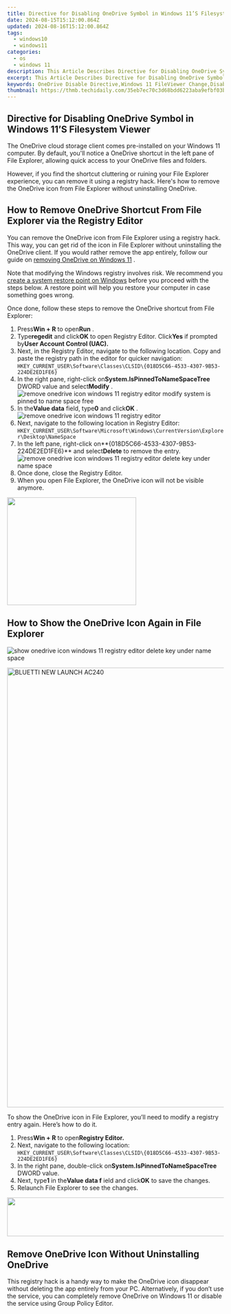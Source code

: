 ```yaml
---
title: Directive for Disabling OneDrive Symbol in Windows 11’S Filesystem Viewer
date: 2024-08-15T15:12:00.864Z
updated: 2024-08-16T15:12:00.864Z
tags:
  - windows10
  - windows11
categories:
  - os
  - windows 11
description: This Article Describes Directive for Disabling OneDrive Symbol in Windows 11’S Filesystem Viewer
excerpt: This Article Describes Directive for Disabling OneDrive Symbol in Windows 11’S Filesystem Viewer
keywords: OneDrive Disable Directive,Windows 11 FileViewer Change,Disable OneDrive Icon,Remove OneDrive Symbol,Windows Filesystem Update,OneDrive Exclusion Method,Diverting OneDrive in Win11
thumbnail: https://thmb.techidaily.com/35eb7ec70c3d68bdd6223aba9efbf03bc030e84e65b3cf939f3e4c2fcf3f5d40.jpg
---
```


## Directive for Disabling OneDrive Symbol in Windows 11’S Filesystem Viewer

 The OneDrive cloud storage client comes pre-installed on your Windows 11 computer. By default, you'll notice a OneDrive shortcut in the left pane of File Explorer, allowing quick access to your OneDrive files and folders.

 However, if you find the shortcut cluttering or ruining your File Explorer experience, you can remove it using a registry hack. Here's how to remove the OneDrive icon from File Explorer without uninstalling OneDrive.

## How to Remove OneDrive Shortcut From File Explorer via the Registry Editor

 You can remove the OneDrive icon from File Explorer using a registry hack. This way, you can get rid of the icon in File Explorer without uninstalling the OneDrive client. If you would rather remove the app entirely, follow our guide on [removing OneDrive on Windows 11](https://www.makeuseof.com/windows-11-disable-remove-onedrive/) .

 Note that modifying the Windows registry involves risk. We recommend you [create a system restore point on Windows](https://www.makeuseof.com/windows-11-create-restore-point/) before you proceed with the steps below. A restore point will help you restore your computer in case something goes wrong.

 Once done, follow these steps to remove the OneDrive shortcut from File Explorer:

1. Press**Win + R** to open**Run** .
2. Type**regedit** and click**OK** to open Registry Editor. Click**Yes** if prompted by**User Account Control (UAC).**
3. Next, in the Registry Editor, navigate to the following location. Copy and paste the registry path in the editor for quicker navigation:  
`HKEY_CURRENT_USER\Software\Classes\CLSID\{018D5C66-4533-4307-9B53-224DE2ED1FE6}`
4. In the right pane, right-click on**System.IsPinnedToNameSpaceTree** DWORD value and select**Modify** .  
![remove onedrive icon windows 11 registry editor modify system is pinned to name space free](https://static1.makeuseofimages.com/wordpress/wp-content/uploads/2022/11/remove-onedrive-icon-windows-11-registry-editor-modify-system-is-pinnedtonamespace-free.jpg)
5. In the**Value data** field, type**0** and click**OK** .  
![remove onedrive icon windows 11 registry editor](https://static1.makeuseofimages.com/wordpress/wp-content/uploads/2022/11/remove-onedrive-icon-windows-11-registry-editor.jpg)
6. Next, navigate to the following location in Registry Editor:  
`HKEY_CURRENT_USER\Software\Microsoft\Windows\CurrentVersion\Explorer\Desktop\NameSpace`
7. In the left pane, right-click on**{018D5C66-4533-4307-9B53-224DE2ED1FE6}** and select**Delete** to remove the entry.  
![remove onedrive icon windows 11 registry editor delete key under name space](https://static1.makeuseofimages.com/wordpress/wp-content/uploads/2022/11/remove-onedrive-icon-windows-11-registry-editor-delete-key-under-name-space.jpg)
8. Once done, close the Registry Editor.
9. When you open File Explorer, the OneDrive icon will not be visible anymore.

<!-- affiliate ads begin -->
<a href="https://bluettius.sjv.io/c/5597632/2027209/17108" target="_top" id="2027209"><img src="//a.impactradius-go.com/display-ad/17108-2027209" border="0" alt="" width="300" height="250"/></a><img height="0" width="0" src="https://imp.pxf.io/i/5597632/2027209/17108" style="position:absolute;visibility:hidden;" border="0" />
<!-- affiliate ads end -->
## How to Show the OneDrive Icon Again in File Explorer

![show onedrive icon windows 11 registry editor delete key under name space](https://static1.makeuseofimages.com/wordpress/wp-content/uploads/2022/11/show-onedrive-icon-windows-11-registry-editor-delete-key-under-name-space.jpg)
<!-- affiliate ads begin -->
<a href="https://bluetties.sjv.io/c/5597632/2039292/17094" target="_top" id="2039292"><img src="//a.impactradius-go.com/display-ad/17094-2039292" border="0" alt="BLUETTI NEW LAUNCH AC240" width="954" height="1020"/></a><img height="0" width="0" src="https://imp.pxf.io/i/5597632/2039292/17094" style="position:absolute;visibility:hidden;" border="0" />
<!-- affiliate ads end -->

 To show the OneDrive icon in File Explorer, you’ll need to modify a registry entry again. Here’s how to do it.

1. Press**Win + R** to open**Registry Editor.**
2. Next, navigate to the following location:  
`HKEY_CURRENT_USER\Software\Classes\CLSID\{018D5C66-4533-4307-9B53-224DE2ED1FE6}`
3. In the right pane, double-click on**System.IsPinnedToNameSpaceTree** DWORD value.
4. Next, type**1** in the**Value data f** ield and click**OK** to save the changes.
5. Relaunch File Explorer to see the changes.

<!-- affiliate ads begin -->
<a href="https://zonlipartnershipprogram.pxf.io/c/5597632/1596691/17882" target="_top" id="1596691"><img src="//a.impactradius-go.com/display-ad/17882-1596691" border="0" alt="" width="728" height="90"/></a><img height="0" width="0" src="https://imp.pxf.io/i/5597632/1596691/17882" style="position:absolute;visibility:hidden;" border="0" />
<!-- affiliate ads end -->
## Remove OneDrive Icon Without Uninstalling OneDrive

 This registry hack is a handy way to make the OneDrive icon disappear without deleting the app entirely from your PC. Alternatively, if you don’t use the service, you can completely remove OneDrive on Windows 11 or disable the service using Group Policy Editor.


<ins class="adsbygoogle"
     style="display:block"
     data-ad-format="autorelaxed"
     data-ad-client="ca-pub-7571918770474297"
     data-ad-slot="1223367746"></ins>



<ins class="adsbygoogle"
     style="display:block"
     data-ad-client="ca-pub-7571918770474297"
     data-ad-slot="8358498916"
     data-ad-format="auto"
     data-full-width-responsive="true"></ins>




